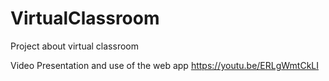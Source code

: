 # VirtualClassroom
Project about virtual classroom


Video Presentation and use of the web app
https://youtu.be/ERLgWmtCkLI
